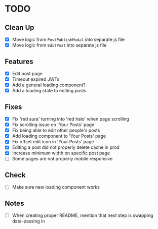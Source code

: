 # TODO

## Clean Up

- [x] Move logic from `PostPublishModal` into separate js file
- [x] Move logic from `EditPost` into separate js file

## Features

- [x] Edit post page
- [x] Timeout expired JWTs
- [x] Add a general loading component?
- [x] Add a loading state to editing posts

## Fixes

- [x] Fix 'red aura' turning into 'red halo' when page scrolling
- [x] Fix scrolling issue on 'Your Posts' page
- [x] Fix being able to edit other people's posts
- [x] Add loading component to 'Your Posts' page
- [x] Fix offset edit icon in 'Your Posts' page
- [x] Editing a post did not properly delete cache in prod
- [x] Increase minimum width on specific post page
- [ ] Some pages are not properly mobile responsive

## Check

- [ ] Make sure new loading component works

## Notes

- [ ] When creating proper README, mention that next step is swapping data-passing in
